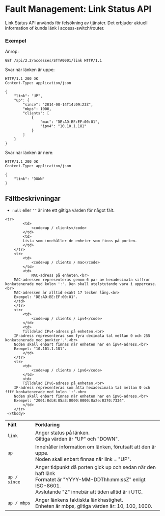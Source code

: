 # Fault Management: Link Status API

Link Status API används för felsökning av tjänster. Det erbjuder aktuell information of kunds länk i access-switch/router.

### Exempel

Anrop:

```http
GET /api/2.2/accesses/STTA0001/link HTTP/1.1
```

Svar när länken är uppe:

```http
HTTP/1.1 200 OK
Content-Type: application/json

{
	"link": "UP",
	"up": {
		"since": "2014-08-14T14:09:23Z",
		"mbps": 1000,
		"clients": [
			{
				"mac": "DE:AD:BE:EF:00:01",
				"ipv4": "10.10.1.181"
			}
		]
	}
}
```

Svar när länken är nere:

```http
HTTP/1.1 200 OK
Content-Type: application/json

{
	"link": "DOWN"
}
```

## Fältbeskrivningar

* `null` eller `""` är inte ett giltiga värden för något fält.

<table>
    <tbody>
        <tr>
            <td><strong>Fält</strong></td>
            <td><strong>Förklaring</strong></td>
        </tr>
	<tr>
            <td>
                <code>link</code>
            </td>
            <td>
	    	Anger status på länken.<br>
		Giltiga värden är "UP" och "DOWN".
            </td>
        </tr>
	<tr>
            <td>
                <code>up</code>
            </td>
            <td>
	    	Innehåller information om länken, förutsatt att den är uppe.<br>
		Noden skall enbart finnas när link = "UP".
            </td>
        </tr>
 	<tr>
            <td>
                <code>up / since</code>
            </td>
            <td>
                Anger tidpunkt då porten gick up och sedan när den haft länk<br>
		Formatet är "YYYY-MM-DDThh:mm:ssZ" enligt ISO-8601.<br>
		Avslutande "Z" innebär att tiden alltid är i UTC.
            </td>
        </tr>
        <tr>
            <td>
                <code>up / mbps</code>
            </td>
            <td>
	    	Anger länkens faktiskta länkhastighet.<br>
		Enheten är mbps, giltiga värden är: 10, 100, 1000.
            </td>
        </tr>

	<tr>
            <td>
                <code>up / clients</code>
            </td>
            <td>
	    	Lista som innehåller de enheter som finns på porten.
            </td>
        </tr>
        <tr>
            <td>
                <code>up / clients / mac</code>
            </td>
            <td>
            	MAC-adress på enheten.<br>
		MAC-adressen representeras genom 6 par av hexadecimala siffror konkatenerade med kolon ':'. Den skall utelstutande vara i uppercase.<br>
		MAC-adressen är alltid exakt 17 tecken lång.<br>
		Exempel: "DE:AD:BE:EF:00:01".  
	    </td>
        </tr>
        <tr>
            <td>
                <code>up / clients / ipv4</code>
            </td>
            <td>
	    	Tilldelad IPv4-adress på enheten.<br>
		IP-adress representeras som fyra decimala tal mellan 0 och 255 konkatenerade med punkter'.'.<br>
		Noden skall enbart finnas när enheten har en ipv4-adress.<br>
		Exempel: "10.101.1.181".
            </td>
        </tr>
        <tr>
            <td>
                <code>up / clients / ipv6</code>
            </td>
            <td>
	    	Tilldelad IPv6-adress på enheten.<br>
		IP-adress representeras som åtta hexadecimala tal mellan 0 och ffff konkatenerade med kolon ':'.<br>
		Noden skall enbart finnas när enheten har en ipv6-adress.<br>
		Exempel: "2001:0db8:85a3:0000:0000:8a2e:0370:7334".
            </td>
        </tr>
     </tbody>
</table>
